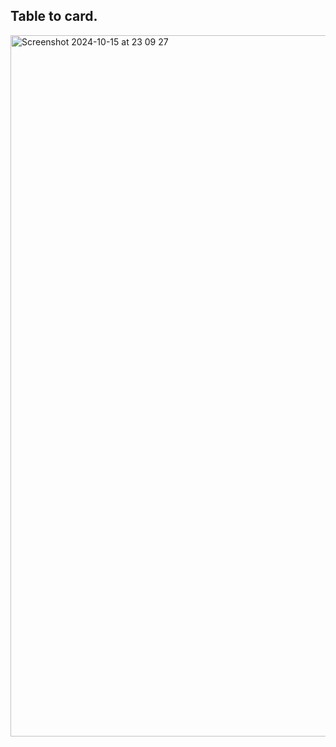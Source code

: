 ## Table to card. 
<img width="1122" alt="Screenshot 2024-10-15 at 23 09 27" src="https://github.com/user-attachments/assets/e53c8597-52a7-42eb-8deb-2ee91bd40339">
